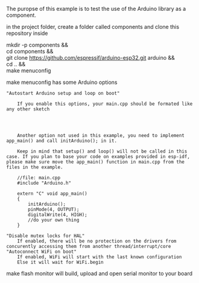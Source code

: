 The puropse of this example is to test the use of the Arduino library as a component.


in the project folder, create a folder called components and clone this repository inside

mkdir -p components && \
cd components && \
git clone https://github.com/espressif/arduino-esp32.git arduino && \
cd .. && \
make menuconfig



make menuconfig has some Arduino options

    "Autostart Arduino setup and loop on boot"

        If you enable this options, your main.cpp should be formated like any other sketch

	


        Another option not used in this example, you need to implement app_main() and call initArduino(); in it.

        Keep in mind that setup() and loop() will not be called in this case. If you plan to base your code on examples provided in esp-idf, please make sure move the app_main() function in main.cpp from the files in the example.

        //file: main.cpp
        #include "Arduino.h"

        extern "C" void app_main()
        {
            initArduino();
            pinMode(4, OUTPUT);
            digitalWrite(4, HIGH);
            //do your own thing
        }

    "Disable mutex locks for HAL"
        If enabled, there will be no protection on the drivers from concurently accessing them from another thread/interrupt/core
    "Autoconnect WiFi on boot"
        If enabled, WiFi will start with the last known configuration
        Else it will wait for WiFi.begin

make flash monitor will build, upload and open serial monitor to your board
